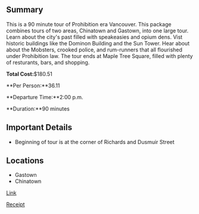 ## Summary

This is a 90 minute tour of Prohibition era Vancouver.  This package combines tours of two areas, Chinatown and Gastown, into one large tour.  Learn about the city's past filled with speakeasies and opium dens.  Vist historic buildings like the Dominon Building and the Sun Tower.  Hear about about the Mobsters, crooked police, and rum-runners that all flourished under Prohibition law.  The tour ends at Maple Tree Square, filled with plenty of resturants, bars, and shopping.

**Total Cost:**$180.51

**Per Person:**36.11

**Departure Time:**2:00 p.m.

**Duration:**90 minutes

## Important Details
* Beginning of tour is at the corner of Richards and Dusmuir Street

## Locations
* Gastown
* Chinatown

[Link](https://www.tripadvisor.com/AttractionProductDetail?product=12146P4&d=2617067&aidSuffix=tvrm&partner=Viator)

[Receipt](../../receipts/cityTrip.pdf)
